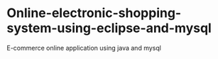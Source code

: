 # Online-electronic-shopping-system-using-eclipse-and-mysql
E-commerce online application using java and mysql
